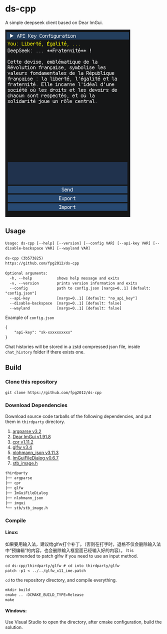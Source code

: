 # ds-cpp

A simple deepseek client based on Dear ImGui.

![](img/ui.png)

## Usage

```
Usage: ds-cpp [--help] [--version] [--config VAR] [--api-key VAR] [--disable-backspace VAR] [--wayland VAR]

ds-cpp (3b573825)
https://github.com/fpg2012/ds-cpp

Optional arguments:
  -h, --help           shows help message and exits 
  -v, --version        prints version information and exits 
  --config             path to config.json [nargs=0..1] [default: "config.json"]
  --api-key            [nargs=0..1] [default: "no_api_key"]
  --disable-backspace  [nargs=0..1] [default: false]
  --wayland            [nargs=0..1] [default: false]
```

Example of `config.json`

```
{
    "api-key": "sk-xxxxxxxxxx"
}
```

Chat histories will be stored in a zstd compressed json file, inside `chat_history` folder if there exists one.

## Build

### Clone this repository

```
git clone https://github.com/fpg2012/ds-cpp
```

### Download Dependencies

Download source code tarballs of the following dependencies, and put them in `thirdparty` directory.

1. [argparse v3.2](https://github.com/p-ranav/argparse/releases/tag/v3.2)
2. [Dear ImGui v1.91.8](https://github.com/ocornut/imgui/archive/refs/tags/v1.91.8.tar.gz)
3. [cpr v1.11.2](https://github.com/libcpr/cpr/releases/tag/1.11.2)
4. [glfw v3.4](https://github.com/glfw/glfw/releases/tag/3.4)
5. [nlohmann_json v3.11.3](https://github.com/nlohmann/json/archive/refs/tags/v3.11.3.tar.gz)
6. [ImGuiFileDialog v0.6.7](https://github.com/aiekick/ImGuiFileDialog/archive/refs/tags/v0.6.7.tar.gz)
7. [stb_image.h](https://github.com/nothings/stb/blob/master/stb_image.h)

```
thirdparty
├── argparse
├── cpr
├── glfw
├── ImGuiFileDialog
├── nlohmann_json
├── imgui
└── stb/stb_image.h
```

### Compile

#### Linux:

如果要用输入法，建议给glfw打个补丁。（否则在打字时，退格不仅会删除输入法中“预编辑”的内容，也会删除输入框里面已经输入好的内容）。
It is recommended to patch glfw if you need to use an input method.

```
cd ds-cpp/thirdparty/glfw # cd into thirdparty/glfw
patch -p1 < ../../glfw_x11_ime.patch
```

`cd` to the repository directory, and compile everything.

```
mkdir build
cmake .. -DCMAKE_BUILD_TYPE=Release
make
```

#### Windows:

Use Visual Studio to open the directory, after cmake configuration, build the solution.
